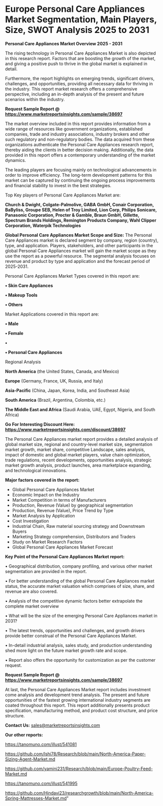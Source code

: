 # Europe Personal Care Appliances Market Segmentation, Main Players, Size, SWOT Analysis 2025 to 2031

<Strong> Personal Care Appliances Market Overview 2025 - 2031</strong>

The rising technology in Personal Care Appliances Market is also depicted in this research report. Factors that are boosting the growth of the market, and giving a positive push to thrive in the global market is explained in detail.

Furthermore, the report highlights on emerging trends, significant drivers, challenges, and opportunities, providing all necessary data for thriving in the industry. This report market research offers a comprehensive perspective, including an in-depth analysis of the present and future scenarios within the industry.

<strong>Request Sample Report @ <a href=https://www.marketreportsinsights.com/sample/38697>https://www.marketreportsinsights.com/sample/38697</a></strong>

The market overview included in this report provides information from a wide range of resources like government organizations, established companies, trade and industry associations, industry brokers and other such regulatory and non-regulatory bodies. The data acquired from these organizations authenticate the Personal Care Appliances research report, thereby aiding the clients in better decision making. Additionally, the data provided in this report offers a contemporary understanding of the market dynamics.

The leading players are focusing mainly on technological advancements in order to improve efficiency. The long-term development patterns for this market can be captured by continuing the ongoing process improvements and financial stability to invest in the best strategies.

Top Key players of Personal Care Appliances Market are:

<strong>Church & Dwight, Colgate-Palmolive, GABA GmbH, Conair Corporation, BaByliss, Groupe SEB, Helen of Troy Limited, Lion Corp, Philips Sonicare, Panasonic Corporation, Procter & Gamble, Braun GmbH, Gillette, Spectrum Brands Holdings, Remington Products Company, Wahl Clipper Corporation, Waterpik Technologies</strong>

<strong><b>Global Personal Care Appliances Market Scope and Size:</b></strong>
The Personal Care Appliances market is declared segment by company, region (country), type, and application. Players, stakeholders, and other participants in the global Personal Care Appliances market will gain the market scope as they use the report as a powerful resource. The segmental analysis focuses on revenue and product by type and application and the forecast period of 2025-2031.

Personal Care Appliances Market Types covered in this report are:

<strong>•  Skin Care Appliances

•  Makeup Tools

•  Others</strong>

Market Applications covered in this report are:

<strong>•  Male

•  Female

•  

•  Personal Care Appliances</strong> 

Regional Analysis

<strong>North America</strong> (the United States, Canada, and Mexico)

<strong>Europe</strong> (Germany, France, UK, Russia, and Italy)

<strong>Asia-Pacific</strong> (China, Japan, Korea, India, and Southeast Asia)

<strong>South America</strong> (Brazil, Argentina, Colombia, etc.)

<strong>The Middle East and Africa</strong> (Saudi Arabia, UAE, Egypt, Nigeria, and South Africa)

<strong>Go For Interesting Discount Here: <a href=https://www.marketreportsinsights.com/discount/38697>https://www.marketreportsinsights.com/discount/38697</a></strong>

The Personal Care Appliances market report provides a detailed analysis of global market size, regional and country-level market size, segmentation market growth, market share, competitive Landscape, sales analysis, impact of domestic and global market players, value chain optimization, trade regulations, recent developments, opportunities analysis, strategic market growth analysis, product launches, area marketplace expanding, and technological innovations.

<strong><b>Major factors covered in the report:</b></strong>
<ul>
  <li>Global Personal Care Appliances Market </li>
  <li>Economic Impact on the Industry</li>
  <li>Market Competition in terms of Manufacturers</li>
  <li>Production, Revenue (Value) by geographical segmentation</li>
  <li>Production, Revenue (Value), Price Trend by Type</li>
  <li>Market Analysis by Application</li>
  <li>Cost Investigation</li>
  <li>Industrial Chain, Raw material sourcing strategy and Downstream Buyers</li>
  <li>Marketing Strategy comprehension, Distributors and Traders</li>
  <li>Study on Market Research Factors</li>
  <li>Global Personal Care Appliances Market Forecast</li>
</ul>

<strong><b>Key Point of the Personal Care Appliances Market report:</b></strong>

• Geographical distribution, company profiling, and various other market segmentation are provided in the report.

• For better understanding of the global Personal Care Appliances market status, the accurate market valuation which comprises of size, share, and revenue are also covered.

• Analysis of the competitive dynamic factors better extrapolate the complete market overview

• What will be the size of the emerging Personal Care Appliances market in 2031?

• The latest trends, opportunities and challenges, and growth drivers provide better construal of the Personal Care Appliances Market.

• In-detail industrial analysis, sales study, and production understanding shed more light on the future market growth rate and scope.

• Report also offers the opportunity for customization as per the customer request.

<strong>Request Sample Report @ <a href=https://www.marketreportsinsights.com/sample/38697>https://www.marketreportsinsights.com/sample/38697</a></strong>

At last, the Personal Care Appliances Market report includes investment come analysis and development trend analysis. The present and future opportunities of the fastest growing international industry segments are coated throughout this report. This report additionally presents product specification, manufacturing method, and product cost structure, and price structure.

<strong>Contact Us:</strong>
sales@marketreportsinsights.com

<strong>Our other reports:</strong>

<a href=https://tanomuno.com/illust/541081>https://tanomuno.com/illust/541081</a>

<a href=https://github.com/Ishi78/Research/blob/main/North-America-Paper-Sizing-Agent-Market.md>https://github.com/Ishi78/Research/blob/main/North-America-Paper-Sizing-Agent-Market.md</a>

<a href=https://github.com/yamini231/Research/blob/main/Europe-Poultry-Feed-Market.md>https://github.com/yamini231/Research/blob/main/Europe-Poultry-Feed-Market.md</a>

<a href=https://tanomuno.com/illust/541995>https://tanomuno.com/illust/541995</a>

<a href=https://github.com/Hindavi23/researchgrowth/blob/main/North-America-Spring-Mattresses-Market.md>https://github.com/Hindavi23/researchgrowth/blob/main/North-America-Spring-Mattresses-Market.md</a>"
